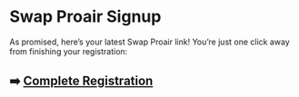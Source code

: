# Swap Proair Signup

As promised, here’s your latest Swap Proair link! You’re just one click away from finishing your registration:

## ➡️ [Complete Registration](https://is.gd/G8OSC1)